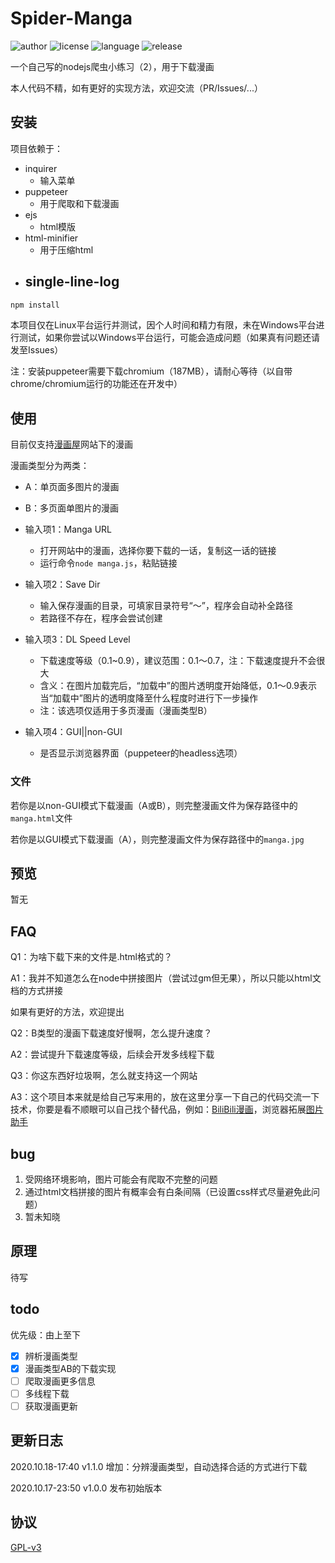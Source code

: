 # Spider-Manga
![author](https://img.shields.io/static/v1?label=AUTHOR&message=Zorin&color=9cf&style=for-the-badge)
![license](https://img.shields.io/github/license/pikasama/spider-manga?style=for-the-badge)
![language](https://img.shields.io/github/languages/top/pikasama/spider-manga?style=for-the-badge)
![release](https://img.shields.io/github/v/release/pikasama/spider-manga?include_prereleases&style=for-the-badge)

一个自己写的nodejs爬虫小练习（2），用于下载漫画

本人代码不精，如有更好的实现方法，欢迎交流（PR/Issues/...）

## 安装
项目依赖于：
 - inquirer
   - 输入菜单
 - puppeteer
   - 用于爬取和下载漫画
 - ejs
   - html模版
 - html-minifier
   - 用于压缩html
 - single-line-log
   - 
   
```bash
npm install
```

本项目仅在Linux平台运行并测试，因个人时间和精力有限，未在Windows平台进行测试，如果你尝试以Windows平台运行，可能会造成问题（如果真有问题还请发至Issues）

注：安装puppeteer需要下载chromium（187MB），请耐心等待（以自带chrome/chromium运行的功能还在开发中）

## 使用
目前仅支持[漫画屋](https://www.dm5.com)网站下的漫画

漫画类型分为两类：
 - A：单页面多图片的漫画
 - B：多页面单图片的漫画

 - 输入项1：Manga URL
   - 打开网站中的漫画，选择你要下载的一话，复制这一话的链接
   - 运行命令`node manga.js`，粘贴链接
 - 输入项2：Save Dir
   - 输入保存漫画的目录，可填家目录符号“～”，程序会自动补全路径
   - 若路径不存在，程序会尝试创建
 - 输入项3：DL Speed Level
   - 下载速度等级（0.1~0.9），建议范围：0.1～0.7，注：下载速度提升不会很大
   - 含义：在图片加载完后，“加载中”的图片透明度开始降低，0.1～0.9表示当“加载中”图片的透明度降至什么程度时进行下一步操作
   - 注：该选项仅适用于多页漫画（漫画类型B）
 - 输入项4：GUI||non-GUI
   - 是否显示浏览器界面（puppeteer的headless选项）

### 文件
若你是以non-GUI模式下载漫画（A或B），则完整漫画文件为保存路径中的`manga.html`文件

若你是以GUI模式下载漫画（A），则完整漫画文件为保存路径中的`manga.jpg`

## 预览
暂无

## FAQ
Q1：为啥下载下来的文件是.html格式的？

A1：我并不知道怎么在node中拼接图片（尝试过gm但无果），所以只能以html文档的方式拼接

如果有更好的方法，欢迎提出

Q2：B类型的漫画下载速度好慢啊，怎么提升速度？

A2：尝试提升下载速度等级，后续会开发多线程下载

Q3：你这东西好垃圾啊，怎么就支持这一个网站

A3：这个项目本来就是给自己写来用的，放在这里分享一下自己的代码交流一下技术，你要是看不顺眼可以自己找个替代品，例如：[BiliBili漫画](https://manga.bilibili.com)，浏览器拓展[图片助手](http://www.pullywood.com/ImageAssistant/)

## bug
 1. 受网络环境影响，图片可能会有爬取不完整的问题
 2. 通过html文档拼接的图片有概率会有白条间隔（已设置css样式尽量避免此问题）
 3. 暂未知晓
 
## 原理
待写

## todo
优先级：由上至下

- [x] 辨析漫画类型
- [x] 漫画类型AB的下载实现
- [ ] 爬取漫画更多信息
- [ ] 多线程下载
- [ ] 获取漫画更新

## 更新日志
2020.10.18-17:40 v1.1.0 增加：分辨漫画类型，自动选择合适的方式进行下载

2020.10.17-23:50 v1.0.0 发布初始版本

## 协议
[GPL-v3](http://www.gnu.org/licenses/gpl-3.0.en.html)
